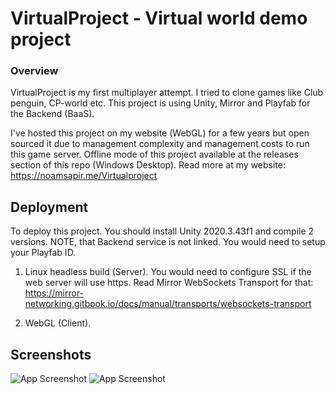 # VirtualProject - Virtual world demo project
### Overview
VirtualProject is my first multiplayer attempt. I tried to clone games like Club penguin, CP-world etc.
This project is using Unity, Mirror and Playfab for the Backend (BaaS).

I've hosted this project on my website (WebGL) for a few years but open sourced it due to management complexity and management costs to run this game server.
Offline mode of this project available at the releases section of this repo (Windows Desktop).
Read more at my website: https://noamsapir.me/Virtualproject


## Deployment

To deploy this project. You should install Unity 2020.3.43f1 and compile 2 versions.
NOTE, that Backend service is not linked. You would need to setup your Playfab ID.
1. Linux headless build (Server).
You would need to configure SSL if the web server will use https.
Read Mirror WebSockets Transport for that: https://mirror-networking.gitbook.io/docs/manual/transports/websockets-transport

2. WebGL (Client).
## Screenshots

![App Screenshot](https://noamsapir.me/img/games/virtualproject/Screenshot%20(4).png)
![App Screenshot](https://noamsapir.me/img/games/virtualproject/Screenshot%20(7).png)
